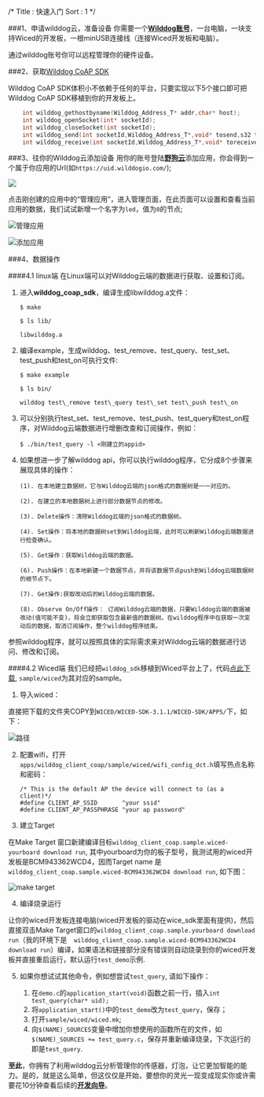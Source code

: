 /*
Title : 快速入门
Sort : 1
*/


###1、申请wilddog云，准备设备
你需要一个[**Wilddog账号**](https://www.wilddog.com/account/login)，一台电脑，一块支持Wiced的开发板，一根minUSB连接线（连接Wiced开发板和电脑）。

通过wilddog账号你可以远程管理你的硬件设备。

###2、获取[Wilddog CoAP SDK](https://cdn.wilddog.com/c/client/0.4.0/wilddog.0.4.0.tar.gz)

Wilddog CoAP SDK体积小不依赖于任何的平台，只要实现以下5个接口即可把Wilddog CoAP SDK移植到你的开发板上。
```c
	int wilddog_gethostbyname(Wilddog_Address_T* addr,char* host);
	int wilddog_openSocket(int* socketId);
	int wilddog_closeSocket(int socketId);
	int wilddog_send(int socketId,Wilddog_Address_T*,void* tosend,s32 tosendLength);
	int wilddog_receive(int socketId,Wilddog_Address_T*,void* toreceive,s32 toreceiveLength, s32 timeout);
```
###3、往你的Wilddog云添加设备
用你的账号登陆[**野狗云**](https://www.wilddog.com/account/login)添加应用，你会得到一个属于你应用的Url(如`https://uid.wilddogio.com/`);

![](https://cdn.wilddog.com/z/iot/images/quickstart_3_1.png)

点击刚创建的应用中的“管理应用”，进入管理页面，在此页面可以设置和查看当前应用的数据，我们试试新增一个名字为`led`，值为`0`的节点;

![管理应用](https://cdn.wilddog.com/z/iot/images/quickstart_3_2.png)

![添加应用](https://cdn.wilddog.com/z/iot/images/quickstart_3_3.png)
	    
###4、数据操作

####4.1 linux端
在Linux端可以对Wilddog云端的数据进行获取、设置和订阅。

1.  进入**wilddog\_coap\_sdk**，编译生成libwilddog.a文件：

		$ make

		$ ls lib/

		libwilddog.a


2.  编译example，生成wilddog、test\_remove、test\_query、test\_set、test\_push和test\_on可执行文件:

		$ make example

		$ ls bin/

		wilddog test\_remove test\_query test\_set test\_push test\_on

3.  可以分别执行test\_set、test\_remove、test\_push、test\_query和test\_on程序，对Wilddog云端数据进行增删改查和订阅操作，例如：

		$ ./bin/test_query -l <刚建立的appid>

4.  如果想进一步了解wilddog api，你可以执行wilddog程序，它分成8个步骤来展现具体的操作：

   		(1). 在本地建立数据树，它与Wilddog云端的json格式的数据树是一一对应的。		

   		(2). 在建立的本地数据树上进行部分数据节点的修改。

   		(3). Delete操作：清除Wilddog云端的json格式的数据树。 	

   		(4). Set操作：将本地的数据树set到Wilddog云端，此时可以刷新Wilddog云端数据进行检查确认。

   		(5). Get操作：获取Wilddog云端的数据。

   		(6). Push操作：在本地新建一个数据节点，并将该数据节点push到Wilddog云端数据树的根节点下。

   		(7). Get操作:获取改动后的Wilddog云端的数据。

   		(8). Observe On/Off操作： 订阅Wilddog云端的数据，只要Wilddog云端的数据被改动(值可能不变)，将会立即获取包含最新值的数据树。在wilddog程序中在获取一次变动后的数据，取消订阅操作，整个wilddog程序结束。


参照wilddog程序，就可以按照具体的实际需求来对Wilddog云端的数据进行访问、修改和订阅。


####4.2 Wiced端
我们已经把`wilddog_sdk`移植到Wiced平台上了，代码[点此下载](https://cdn.wilddog.com/c/client/0.4.0/wilddog.0.4.0.tar.gz), `sample/wiced`为其对应的sample。

1.	导入wiced：

直接把下载的文件夹COPY到`WICED/WICED-SDK-3.1.1/WICED-SDK/APPS/`下，如下：

![路径](https://cdn.wilddog.com/z/iot/images/quickstart_3_4.png)

2.	配置wifi，打开`apps/wilddog_client_coap/sample/wiced/wifi_config_dct.h`填写热点名称和密码：

		/* This is the default AP the device will connect to (as a client)*/
		#define CLIENT_AP_SSID       "your ssid"
		#define CLIENT_AP_PASSPHRASE "your ap password"

3.	建立Target

在Make Target 窗口新建编译目标`wilddog_client_coap.sample.wiced-yourboard download run`, 其中yourboard为你的板子型号，我测试用的wiced开发板是BCM943362WCD4，因而Target name 是 `wilddog_client_coap.sample.wiced-BCM943362WCD4 download run`, 如下图：

![make target](https://cdn.wilddog.com/z/iot/images/quickstart_3_5.png)


4.	编译烧录运行

让你的wiced开发板连接电脑(wiced开发板的驱动在wice_sdk里面有提供)，然后直接双击Make Target窗口的`wilddog_client_coap.sample.yourboard download run`（我的环境下是`	wilddog_client_coap.sample.wiced-BCM943362WCD4 download run`）编译，如果语法和链接部分没有错误则自动烧录到你的wiced开发板并直接重启运行，默认运行`test_demo`示例.
	
5.	如果你想试试其他命令，例如想尝试`test_query`, 请如下操作：

	1. 在`demo.c`的`application_start(void)`函数之前一行，插入`int test_query(char* uid);`
	2. 将`application_start()`中的`test_demo`改为`test_query`，保存；
	3. 打开`sample/wiced/wiced.mk`;
	4. 向`$(NAME)_SOURCES`变量中增加你想使用的函数所在的文件，如`$(NAME)_SOURCES += test_query.c`，保存并重新编译烧录，下次运行的即是`test_query`.

**至此**，你拥有了利用wilddog云分析管理你的传感器，灯泡，让它更加智能的能力。是的，就是这么简单，但这仅仅是开始，要想你的灵光一现变成现实你或许需要花10分钟查看后续的[**开发向导**](https://z.wilddog.com/device/guide)。





